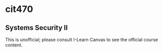 # cit470
## Systems Security II

This is unofficial; please consult I-Learn Canvas to see the official course content.
